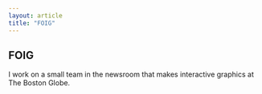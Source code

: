 ```yaml
---
layout: article
title: "FOIG"
---
```


## FOIG
I work on a small team in the newsroom that makes interactive graphics at The Boston Globe.
